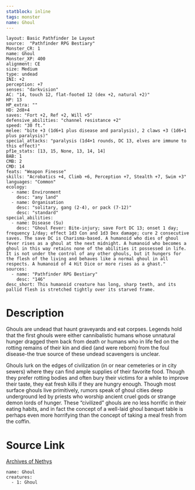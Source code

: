 ```yaml
---
statblock: inline
tags: monster
name: Ghoul
---
```

```statblock
layout: Basic Pathfinder 1e Layout
source:  "Pathfinder RPG Bestiary"
Monster_CR: 1
name: Ghoul
Monster_XP: 400
alignment: CE
size: Medium
type: undead
INI: +2
perception: +7
senses: "darkvision"
AC: "14, touch 12, flat-footed 12 (dex +2, natural +2)"
HP: 13
HP_extra: ""
HD: 2d8+4
saves: "Fort +2, Ref +2, Will +5"
defensive_abilities: "channel resistance +2"
speed: "30 ft."
melee: "bite +3 (1d6+1 plus disease and paralysis), 2 claws +3 (1d6+1 plus paralysis)"
special_attacks: "paralysis (1d4+1 rounds, DC 13, elves are immune to this effect)"
pf1e_stats: [13, 15, None, 13, 14, 14]
BAB: 1
CMB: 2
CMD: 14
feats: "Weapon Finesse"
skills: "Acrobatics +4, Climb +6, Perception +7, Stealth +7, Swim +3"
languages: "Common"
ecology:
  - name: Environment
    desc: "any land"
  - name: Organisation
    desc: "solitary, gang (2-4), or pack (7-12)"
    desc: "standard"
special_abilities:
  - name: Disease (Su)
    desc: "Ghoul Fever: Bite-injury; save Fort DC 13; onset 1 day; frequency 1/day; effect 1d3 Con and 1d3 Dex damage; cure 2 consecutive saves. The save DC is Charisma-based. A humanoid who dies of ghoul fever rises as a ghoul at the next midnight. A humanoid who becomes a ghoul in this way retains none of the abilities it possessed in life. It is not under the control of any other ghouls, but it hungers for the flesh of the living and behaves like a normal ghoul in all respects. A humanoid of 4 Hit Dice or more rises as a ghast."
sources:
  - name: "Pathfinder RPG Bestiary"
    desc: "146"
desc_short: This humanoid creature has long, sharp teeth, and its pallid flesh is stretched tightly over its starved frame.
```
# Description
Ghouls are undead that haunt graveyards and eat corpses. Legends hold that the first ghouls were either cannibalistic humans whose unnatural hunger dragged them back from death or humans who in life fed on the rotting remains of their kin and died (and were reborn) from the foul disease-the true source of these undead scavengers is unclear.

Ghouls lurk on the edges of civilization (in or near cemeteries or in city sewers) where they can find ample supplies of their favorite food. Though they prefer rotting bodies and often bury their victims for a while to improve their taste, they eat fresh kills if they are hungry enough. Though most surface ghouls live primitively, rumors speak of ghoul cities deep underground led by priests who worship ancient cruel gods or strange demon lords of hunger. These “civilized” ghouls are no less horrific in their eating habits, and in fact the concept of a well-laid ghoul banquet table is perhaps even more horrifying than the concept of taking a meal fresh from the coffin.
# Source Link
[Archives of Nethys](https://aonprd.com/MonsterDisplay.aspx?ItemName=Ghoul)
```encounter-table
name: Ghoul
creatures:
  - 1: Ghoul
```
